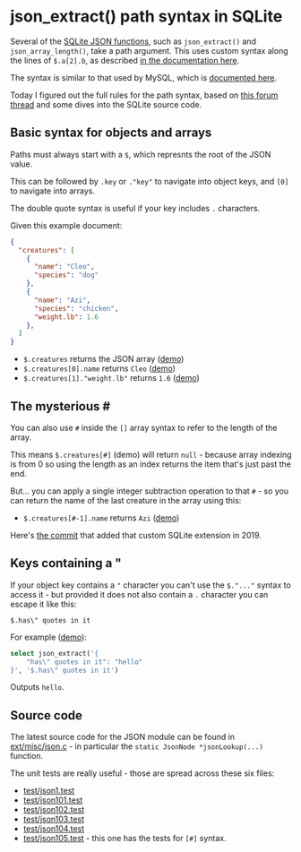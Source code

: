 # json_extract() path syntax in SQLite

Several of the [SQLite JSON functions](), such as `json_extract()` and `json_array_length()`, take a path argument. This uses custom syntax along the lines of `$.a[2].b`, as described [in the documentation here](https://sqlite.org/json1.html#path_arguments).

The syntax is similar to that used by MySQL, which is [documented here](https://dev.mysql.com/doc/refman/8.0/en/json.html#json-path-syntax).

Today I figured out the full rules for the path syntax, based on [this forum thread](https://sqlite.org/forum/forumpost/e1d3b6a054) and some dives into the SQLite source code.

## Basic syntax for objects and arrays

Paths must always start with a `$`, which represnts the root of the JSON value.

This can be followed by `.key` or `."key"` to navigate into object keys, and `[0]` to navigate into arrays.

The double quote syntax is useful if your key includes `.` characters.

Given this example document:

```json
{
  "creatures": [
    {
      "name": "Cleo",
      "species": "dog"
    },
    {
      "name": "Azi",
      "species": "chicken",
      "weight.lb": 1.6
    },
  ]
}
```
- `$.creatures` returns the JSON array ([demo](https://latest.datasette.io/_memory?sql=select+json_extract%28%27%7B%0D%0A++++%22creatures%22%3A+%5B%0D%0A++++++++%7B%0D%0A++++++++++++%22name%22%3A+%22Cleo%22%2C%0D%0A++++++++++++%22species%22%3A+%22dog%22%0D%0A++++++++%7D%2C%0D%0A++++++++%7B%0D%0A++++++++++++%22name%22%3A+%22Azi%22%2C%0D%0A++++++++++++%22species%22%3A+%22chicken%22%2C%0D%0A++++++++++++%22weight.lb%22%3A+1.6%0D%0A++++++++%7D%0D%0A++++%5D%0D%0A%7D%27%2C+%3Apath%29&path=%24.creatures))
- `$.creatures[0].name` returns `Cleo` ([demo](https://latest.datasette.io/_memory?sql=select+json_extract%28%27%7B%0D%0A++++%22creatures%22%3A+%5B%0D%0A++++++++%7B%0D%0A++++++++++++%22name%22%3A+%22Cleo%22%2C%0D%0A++++++++++++%22species%22%3A+%22dog%22%0D%0A++++++++%7D%2C%0D%0A++++++++%7B%0D%0A++++++++++++%22name%22%3A+%22Azi%22%2C%0D%0A++++++++++++%22species%22%3A+%22chicken%22%2C%0D%0A++++++++++++%22weight.lb%22%3A+1.6%0D%0A++++++++%7D%0D%0A++++%5D%0D%0A%7D%27%2C+%3Apath%29&path=%24.creatures%5B0%5D.name))
- `$.creatures[1]."weight.lb"` returns `1.6` ([demo](https://latest.datasette.io/_memory?sql=select+json_extract%28%27%7B%0D%0A++++%22creatures%22%3A+%5B%0D%0A++++++++%7B%0D%0A++++++++++++%22name%22%3A+%22Cleo%22%2C%0D%0A++++++++++++%22species%22%3A+%22dog%22%0D%0A++++++++%7D%2C%0D%0A++++++++%7B%0D%0A++++++++++++%22name%22%3A+%22Azi%22%2C%0D%0A++++++++++++%22species%22%3A+%22chicken%22%2C%0D%0A++++++++++++%22weight.lb%22%3A+1.6%0D%0A++++++++%7D%0D%0A++++%5D%0D%0A%7D%27%2C+%3Apath%29&path=%24.creatures%5B1%5D.%22weight.lb%22))

## The mysterious \#

You can also use `#` inside the `[]` array syntax to refer to the length of the array.

This means `$.creatures[#]` (demo) will return `null` - because array indexing is from 0 so using the length as an index returns the item that's just past the end.

But... you can apply a single integer subtraction operation to that `#` - so you can return the name of the last creature in the array using this:

- `$.creatures[#-1].name` returns `Azi` ([demo](https://latest.datasette.io/_memory?sql=select+json_extract%28%27%7B%0D%0A++++%22creatures%22%3A+%5B%0D%0A++++++++%7B%0D%0A++++++++++++%22name%22%3A+%22Cleo%22%2C%0D%0A++++++++++++%22species%22%3A+%22dog%22%0D%0A++++++++%7D%2C%0D%0A++++++++%7B%0D%0A++++++++++++%22name%22%3A+%22Azi%22%2C%0D%0A++++++++++++%22species%22%3A+%22chicken%22%2C%0D%0A++++++++++++%22weight.lb%22%3A+1.6%0D%0A++++++++%7D%0D%0A++++%5D%0D%0A%7D%27%2C+%3Apath%29&path=%24.creatures%5B%23-1%5D.name))

Here's [the commit](https://sqlite.org/src/info/35ed68a651f) that added that custom SQLite extension in 2019.

## Keys containing a "

If your object key contains a `"` character you can't use the `$."..."` syntax to access it - but provided it does not also contain a `.` character you can escape it like this:

`$.has\" quotes in it`

For example ([demo](https://latest.datasette.io/_memory?sql=select+json_extract(%27%7B%0D%0A++++%22has%5C%22+quotes+in+it%22:+%22hello%22%0D%0A%7D%27,+%27$.has%5C%22+quotes+in+it%27)&path=$.has%5C%22+quotes+in+it)):

```sql
select json_extract('{
    "has\" quotes in it": "hello"
}', '$.has\" quotes in it')
```
Outputs `hello`.

## Source code

The latest source code for the JSON module can be found in [ext/misc/json.c](https://www3.sqlite.org/src/file?name=ext/misc/json.c) - in particular the `static JsonNode *jsonLookup(...)
` function.

The unit tests are really useful - those are spread across these six files:

- [test/json1.test](https://www3.sqlite.org/src/file?name=test/json1.test)
- [test/json101.test](https://www3.sqlite.org/src/file?name=test/json101.test)
- [test/json102.test](https://www3.sqlite.org/src/file?name=test/json102.test)
- [test/json103.test](https://www3.sqlite.org/src/file?name=test/json103.test)
- [test/json104.test](https://www3.sqlite.org/src/file?name=test/json104.test)
- [test/json105.test](https://www3.sqlite.org/src/file?name=test/json105.test) - this one has the tests for `[#]` syntax.

